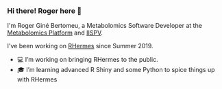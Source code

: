 ### Hi there! Roger here 🙌

I'm Roger Giné Bertomeu, a Metabolomics Software Developer at the [Metabolomics Platform](http://metabolomicsplatform.com/) and [IISPV](http://www.iispv.cat/en_index.html).

I've been working on [RHermes](https://github.com/RogerGinBer/RHermes) since Summer 2019.

- 💻 I’m working on bringing RHermes to the public.
- 🎓 I’m learning advanced R Shiny and some Python to spice things up with RHermes

<!--
**RogerGinBer/RogerGinBer** is a ✨ _special_ ✨ repository because its `README.md` (this file) appears on your GitHub profile.

Here are some ideas to get you started:

- 🔭 I’m currently working on ...
- 🌱 I’m currently learning ...
- 👯 I’m looking to collaborate on ...
- 🤔 I’m looking for help with ...
- 💬 Ask me about ...
- 📫 How to reach me: ...
- 😄 Pronouns: ...
- ⚡ Fun fact: ...
-->
